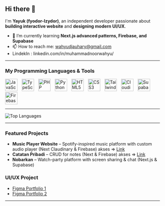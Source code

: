 ## Hi there 👋

I'm **Yayuk (fyodor-Izydor)**, an independent developer passionate about **building interactive website** and **designing modern UI/UX**.

- 🌱 I’m currently learning **Next.js advanced patterns, Firebase, and Supabase**  
- 📫 How to reach me: wahyudjauhary@gmail.com  
- LindekIn : <a>linkedin.com/in/muhammadnoorwahyu/</a>

---

### My Programming Languages & Tools
<p>
  <img alt="JavaScript" title="JavaScript" width="40px" src="https://upload.wikimedia.org/wikipedia/commons/9/99/Unofficial_JavaScript_logo_2.svg" style="margin-right:10px;"/>
  <img alt="TypeScript" title="TypeScript" width="40px" src="https://upload.wikimedia.org/wikipedia/commons/4/4c/Typescript_logo_2020.svg" style="margin-right:10px;"/>
  <img alt="PHP" title="PHP" width="40px" src="https://upload.wikimedia.org/wikipedia/commons/2/27/PHP-logo.svg" style="margin-right:10px;"/>
  <img alt="Python" title="Python" width="40px" src="https://upload.wikimedia.org/wikipedia/commons/c/c3/Python-logo-notext.svg" style="margin-right:10px;"/>
  <img alt="HTML5" title="HTML5" width="40px" src="https://upload.wikimedia.org/wikipedia/commons/6/61/HTML5_logo_and_wordmark.svg" style="margin-right:10px;"/>
  <img alt="CSS3" title="CSS3" width="40px" src="https://upload.wikimedia.org/wikipedia/commons/d/d5/CSS3_logo_and_wordmark.svg" style="margin-right:10px;"/>
  <img alt="Tailwind CSS" title="Tailwind CSS" width="40px" src="https://upload.wikimedia.org/wikipedia/commons/d/d5/Tailwind_CSS_Logo.svg" style="margin-right:10px;"/>
  <img alt="Cloudinary" title="Cloudinary" width="40px" src="https://seeklogo.com/images/C/cloudinary-logo-91719B73BC-seeklogo.com.png" style="margin-right:10px;"/>
  <img alt="Supabase" title="Supabase" width="40px" src="https://seeklogo.com/images/S/supabase-logo-2251E85F79-seeklogo.com.png" style="margin-right:10px;"/>
  <img alt="Firebase" title="Firebase" width="40px" src="https://upload.wikimedia.org/wikipedia/commons/3/37/Firebase_Logo.svg"/>
</p>


---

![Top Languages](https://github-readme-stats-eight-theta.vercel.app/api?username=fyodor-izydor&show_icons=true&theme=algolia&include_all_commits=true&count_private=true)
<!-- ![Top Languages](https://github-readme-stats-eight-theta.vercel.app/api/top-langs/?username=fyodor-izydor&layout=compact&langs_count=8&theme=algolia) -->


---

### Featured Projects
- **Music Player Website** – Spotify-inspired music platform with custom audio player (Next      Claudinary & Firebase) akses => [Link](https://spotify-lite-thre.vercel.app/)
- **Catatan Pribadi** – CRUD for notes  (Next & Firebase) akses => [Link](https://catatan-pribadi-h3tv.vercel.app/)
- **Nobarkan** – Watch-party platform with screen sharing & chat (Next.js & Supabase)  

### UI/UX Project
- [Figma Portfolio 1](https://www.figma.com/design/LZhNqUOINftnjRyFWUcMCJ/Adv-1)  
- [Figma Portfolio 2](https://www.figma.com/design/3mUvnILenIxODfjEsT6G3I/TIKET-KA-DUM--Copy-)  

---
